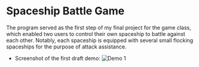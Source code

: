 # Spaceship Battle Game

The program served as the first step of my final project for the game class, which enabled two users to control their own spaceship to battle against each other. Notably, each spaceship is equipped with several small flocking spaceships for the purpose of attack assistance.

- Screenshot of the first draft demo:
![Demo 1](https://raw.githubusercontent.com/kelvinhu9988/spaceship-battle-game/master/Demo_Draft_1.png)
